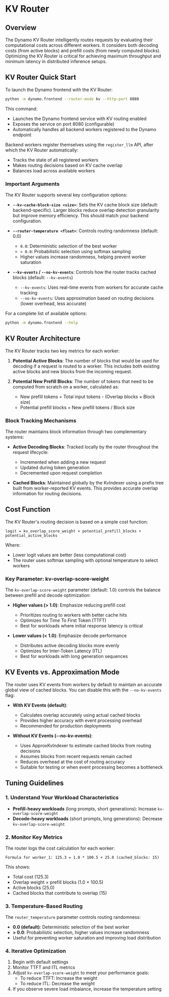 <!--
SPDX-FileCopyrightText: Copyright (c) 2025 NVIDIA CORPORATION & AFFILIATES. All rights reserved.
SPDX-License-Identifier: Apache-2.0
-->

# KV Router

## Overview

The Dynamo KV Router intelligently routes requests by evaluating their computational costs across different workers. It considers both decoding costs (from active blocks) and prefill costs (from newly computed blocks). Optimizing the KV Router is critical for achieving maximum throughput and minimum latency in distributed inference setups.

## KV Router Quick Start

To launch the Dynamo frontend with the KV Router:

```bash
python -m dynamo.frontend --router-mode kv --http-port 8080
```

This command:
- Launches the Dynamo frontend service with KV routing enabled
- Exposes the service on port 8080 (configurable)
- Automatically handles all backend workers registered to the Dynamo endpoint

Backend workers register themselves using the `register_llm` API, after which the KV Router automatically:
- Tracks the state of all registered workers
- Makes routing decisions based on KV cache overlap
- Balances load across available workers

### Important Arguments

The KV Router supports several key configuration options:

- **`--kv-cache-block-size <size>`**: Sets the KV cache block size (default: backend-specific). Larger blocks reduce overlap detection granularity but improve memory efficiency. This should match your backend configuration.

- **`--router-temperature <float>`**: Controls routing randomness (default: 0.0)
  - `0.0`: Deterministic selection of the best worker
  - `> 0.0`: Probabilistic selection using softmax sampling
  - Higher values increase randomness, helping prevent worker saturation

- **`--kv-events` / `--no-kv-events`**: Controls how the router tracks cached blocks (default: `--kv-events`)
  - `--kv-events`: Uses real-time events from workers for accurate cache tracking
  - `--no-kv-events`: Uses approximation based on routing decisions (lower overhead, less accurate)

For a complete list of available options:
```bash
python -m dynamo.frontend --help
```

## KV Router Architecture

The KV Router tracks two key metrics for each worker:

1. **Potential Active Blocks**: The number of blocks that would be used for decoding if a request is routed to a worker. This includes both existing active blocks and new blocks from the incoming request.

2. **Potential New Prefill Blocks**: The number of tokens that need to be computed from scratch on a worker, calculated as:
   - New prefill tokens = Total input tokens - (Overlap blocks × Block size)
   - Potential prefill blocks = New prefill tokens / Block size

### Block Tracking Mechanisms

The router maintains block information through two complementary systems:

- **Active Decoding Blocks**: Tracked locally by the router throughout the request lifecycle:
  - Incremented when adding a new request
  - Updated during token generation
  - Decremented upon request completion

- **Cached Blocks**: Maintained globally by the KvIndexer using a prefix tree built from worker-reported KV events. This provides accurate overlap information for routing decisions.

## Cost Function

The KV Router's routing decision is based on a simple cost function:

```
logit = kv_overlap_score_weight × potential_prefill_blocks + potential_active_blocks
```

Where:
- Lower logit values are better (less computational cost)
- The router uses softmax sampling with optional temperature to select workers

### Key Parameter: kv-overlap-score-weight

The `kv-overlap-score-weight` parameter (default: 1.0) controls the balance between prefill and decode optimization:

- **Higher values (> 1.0)**: Emphasize reducing prefill cost
  - Prioritizes routing to workers with better cache hits
  - Optimizes for Time To First Token (TTFT)
  - Best for workloads where initial response latency is critical

- **Lower values (< 1.0)**: Emphasize decode performance
  - Distributes active decoding blocks more evenly
  - Optimizes for Inter-Token Latency (ITL)
  - Best for workloads with long generation sequences

## KV Events vs. Approximation Mode

The router uses KV events from workers by default to maintain an accurate global view of cached blocks. You can disable this with the `--no-kv-events` flag:

- **With KV Events (default)**:
  - Calculates overlap accurately using actual cached blocks
  - Provides higher accuracy with event processing overhead
  - Recommended for production deployments

- **Without KV Events (--no-kv-events)**:
  - Uses ApproxKvIndexer to estimate cached blocks from routing decisions
  - Assumes blocks from recent requests remain cached
  - Reduces overhead at the cost of routing accuracy
  - Suitable for testing or when event processing becomes a bottleneck

## Tuning Guidelines

### 1. Understand Your Workload Characteristics

- **Prefill-heavy workloads** (long prompts, short generations): Increase `kv-overlap-score-weight`
- **Decode-heavy workloads** (short prompts, long generations): Decrease `kv-overlap-score-weight`

### 2. Monitor Key Metrics

The router logs the cost calculation for each worker:
```
Formula for worker_1: 125.3 = 1.0 * 100.5 + 25.0 (cached_blocks: 15)
```

This shows:
- Total cost (125.3)
- Overlap weight × prefill blocks (1.0 × 100.5)
- Active blocks (25.0)
- Cached blocks that contribute to overlap (15)

### 3. Temperature-Based Routing

The `router_temperature` parameter controls routing randomness:
- **0.0 (default)**: Deterministic selection of the best worker
- **> 0.0**: Probabilistic selection, higher values increase randomness
- Useful for preventing worker saturation and improving load distribution

### 4. Iterative Optimization

1. Begin with default settings
2. Monitor TTFT and ITL metrics
3. Adjust `kv-overlap-score-weight` to meet your performance goals:
   - To reduce TTFT: Increase the weight
   - To reduce ITL: Decrease the weight
4. If you observe severe load imbalance, increase the temperature setting
